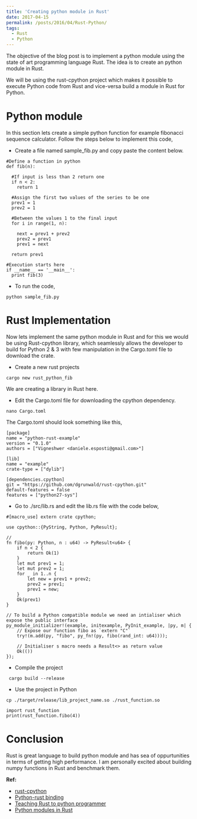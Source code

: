 ```yaml
---
title: 'Creating python module in Rust'
date: 2017-04-15
permalink: /posts/2016/04/Rust-Python/
tags:
  - Rust
  - Python
---
```


The objective of the blog post is to implement a python module using the state of art programming language Rust. The idea is to create an python module in Rust.

We will be using the rust-cpython project which makes it possible to execute Python code from Rust and vice-versa build a module in Rust for Python.

Python module
=============

In this section lets create a simple python function for example fibonacci sequence calculator. Follow the steps below to implement this code,

* Create a file named sample_fib.py and copy paste the content below. 

~~~~
#Define a function in python
def fib(n):
  
  #If input is less than 2 return one
  if n < 2:
    return 1
  
  #Assign the first two values of the series to be one
  prev1 = 1
  prev2 = 1
  
  #Between the values 1 to the final input
  for i in range(1, n):
  
    next = prev1 + prev2
    prev2 = prev1
    prev1 = next
    
  return prev1

#Execution starts here
if __name__ == '__main__':
  print fib(3)
~~~~

* To run the code,

~~~~
python sample_fib.py
~~~~

Rust Implementation
===================

Now lets implement the same python module in Rust and for this we would be using Rust-cpython library, which seamlessly allows the developer to build for Python 2 & 3 with few manipulation in the Cargo.toml file to download the crate.

* Create a new rust projects

~~~~
cargo new rust_python_fib
~~~~

We are creating a library in Rust here.

*  Edit the Cargo.toml file for downloading the cpython dependency.

~~~~
nano Cargo.toml
~~~~

The Cargo.toml should look something like this,

~~~~
[package]
name = "python-rust-example"
version = "0.1.0"
authors = ["Vigneshwer <daniele.esposti@gmail.com>"]

[lib]
name = "example"
crate-type = ["dylib"]

[dependencies.cpython]
git = "https://github.com/dgrunwald/rust-cpython.git"
default-features = false
features = ["python27-sys"]

~~~~

* Go to ./src/lib.rs and edit the lib.rs file with the code below,

~~~~
#[macro_use] extern crate cpython;

use cpython::{PyString, Python, PyResult};

// 
fn fibo(py: Python, n : u64) -> PyResult<u64> {
    if n < 2 {
        return Ok(1)
    }
    let mut prev1 = 1;
    let mut prev2 = 1;
    for _ in 1..n {
        let new = prev1 + prev2;
        prev2 = prev1;
        prev1 = new;
    }
    Ok(prev1) 
}

// To build a Python compatible module we need an intialiser which expose the public interface
py_module_initializer!(example, initexample, PyInit_example, |py, m| {
    // Expose our function fibo as `extern "C"`
    try!(m.add(py, "fibo", py_fn!(py, fibo(rand_int: u64))));

    // Initialiser s macro needs a Result<> as return value
    Ok(())
});

~~~~

* Compile the project

~~~~
 cargo build --release
~~~~

* Use the project in Python

~~~~
cp ./target/release/lib_project_name.so ./rust_function.so

import rust_function
print(rust_function.fibo(4))
~~~~

Conclusion
==========

Rust is great language to build python module and has sea of oppurtunities in terms of getting high performance. I am personally excited about building numpy functions in Rust and benchmark them.

**Ref:**

* [rust-cpython](https://github.com/dgrunwald/rust-cpython)
* [Python-rust binding](http://www.expobrain.net/2016/09/18/create-python-module-in-rust/)
* [Teaching Rust to python programmer](http://lucumr.pocoo.org/2015/5/27/rust-for-pythonistas/)
* [Python modules in Rust](http://ehiggs.github.io/2015/07/Python-Modules-In-Rust/)


